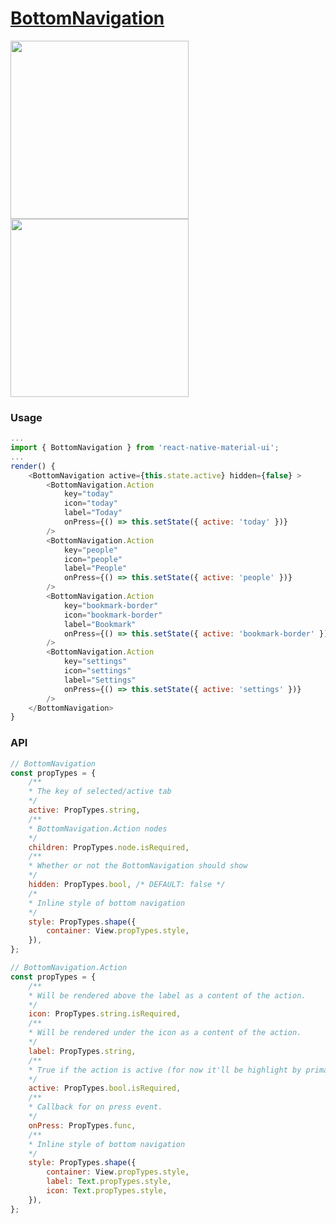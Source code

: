 # [BottomNavigation](https://material.google.com/components/bottom-navigation.html)

<img src="https://raw.githubusercontent.com/xotahal/react-native-material-ui-demo-app/master/resources/bottom-navigation-1.gif" width="285">
<img src="https://raw.githubusercontent.com/xotahal/react-native-material-ui-demo-app/master/resources/bottom-navigation-anim.gif" width="285">

### Usage

```js
...
import { BottomNavigation } from 'react-native-material-ui';
...
render() {
    <BottomNavigation active={this.state.active} hidden={false} >
        <BottomNavigation.Action
            key="today"
            icon="today"
            label="Today"
            onPress={() => this.setState({ active: 'today' })}
        />
        <BottomNavigation.Action
            key="people"
            icon="people"
            label="People"
            onPress={() => this.setState({ active: 'people' })}
        />
        <BottomNavigation.Action
            key="bookmark-border"
            icon="bookmark-border"
            label="Bookmark"
            onPress={() => this.setState({ active: 'bookmark-border' })}
        />
        <BottomNavigation.Action
            key="settings"
            icon="settings"
            label="Settings"
            onPress={() => this.setState({ active: 'settings' })}
        />
    </BottomNavigation>
}
```
### API
```js
// BottomNavigation
const propTypes = {
    /**
    * The key of selected/active tab
    */
    active: PropTypes.string,
    /**
    * BottomNavigation.Action nodes
    */
    children: PropTypes.node.isRequired,
    /**
    * Whether or not the BottomNavigation should show
    */
    hidden: PropTypes.bool, /* DEFAULT: false */
    /*
    * Inline style of bottom navigation
    */
    style: PropTypes.shape({
        container: View.propTypes.style,
    }),
};

// BottomNavigation.Action
const propTypes = {
    /**
    * Will be rendered above the label as a content of the action.
    */
    icon: PropTypes.string.isRequired,
    /**
    * Will be rendered under the icon as a content of the action.
    */
    label: PropTypes.string,
    /**
    * True if the action is active (for now it'll be highlight by primary color)
    */
    active: PropTypes.bool.isRequired,
    /**
    * Callback for on press event.
    */
    onPress: PropTypes.func,
    /**
    * Inline style of bottom navigation
    */
    style: PropTypes.shape({
        container: View.propTypes.style,
        label: Text.propTypes.style,
        icon: Text.propTypes.style,
    }),
};
```
